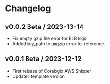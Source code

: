 # Changelog
## v0.0.2 Beta / 2023-13-14

- Fix empty gzip file error for ELB logs.
- Added key_path to ungzip error for reference.
## v0.0.1 Beta / 2023-12-12

- First release of Coralogix AWS Shipper
- Updated template version
